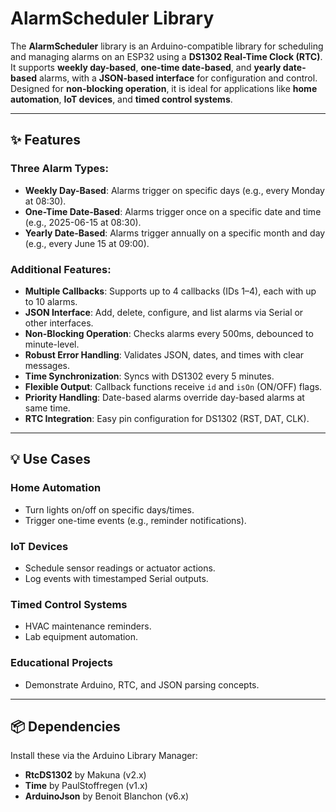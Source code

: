 # AlarmScheduler Library

The **AlarmScheduler** library is an Arduino-compatible library for scheduling and managing alarms on an ESP32 using a **DS1302 Real-Time Clock (RTC)**. It supports **weekly day-based**, **one-time date-based**, and **yearly date-based** alarms, with a **JSON-based interface** for configuration and control. Designed for **non-blocking operation**, it is ideal for applications like **home automation**, **IoT devices**, and **timed control systems**.

---

## ✨ Features

### Three Alarm Types:
- **Weekly Day-Based**: Alarms trigger on specific days (e.g., every Monday at 08:30).
- **One-Time Date-Based**: Alarms trigger once on a specific date and time (e.g., 2025-06-15 at 08:30).
- **Yearly Date-Based**: Alarms trigger annually on a specific month and day (e.g., every June 15 at 09:00).

### Additional Features:
- **Multiple Callbacks**: Supports up to 4 callbacks (IDs 1–4), each with up to 10 alarms.
- **JSON Interface**: Add, delete, configure, and list alarms via Serial or other interfaces.
- **Non-Blocking Operation**: Checks alarms every 500ms, debounced to minute-level.
- **Robust Error Handling**: Validates JSON, dates, and times with clear messages.
- **Time Synchronization**: Syncs with DS1302 every 5 minutes.
- **Flexible Output**: Callback functions receive `id` and `isOn` (ON/OFF) flags.
- **Priority Handling**: Date-based alarms override day-based alarms at same time.
- **RTC Integration**: Easy pin configuration for DS1302 (RST, DAT, CLK).

---

## 💡 Use Cases

### Home Automation
- Turn lights on/off on specific days/times.
- Trigger one-time events (e.g., reminder notifications).

### IoT Devices
- Schedule sensor readings or actuator actions.
- Log events with timestamped Serial outputs.

### Timed Control Systems
- HVAC maintenance reminders.
- Lab equipment automation.

### Educational Projects
- Demonstrate Arduino, RTC, and JSON parsing concepts.

---

## 📦 Dependencies

Install these via the Arduino Library Manager:

- **RtcDS1302** by Makuna (v2.x)
- **Time** by PaulStoffregen (v1.x)
- **ArduinoJson** by Benoit Blanchon (v6.x)
